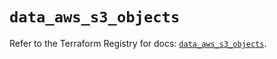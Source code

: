 # `data_aws_s3_objects`

Refer to the Terraform Registry for docs: [`data_aws_s3_objects`](https://registry.terraform.io/providers/hashicorp/aws/6.0.0/docs/data-sources/s3_objects).
